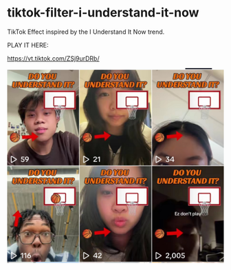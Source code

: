 # tiktok-filter-i-understand-it-now

TikTok Effect inspired by the I Understand It Now trend.

PLAY IT HERE:

https://vt.tiktok.com/ZSj9urDRb/

![TikTok Page](IUNDERSTANDITNOW-FINAL/Assets/Textures/tiktok.png)

